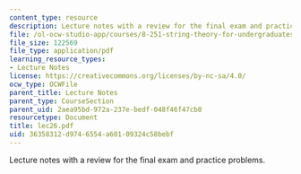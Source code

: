 ```yaml
---
content_type: resource
description: Lecture notes with a review for the final exam and practice problems.
file: /ol-ocw-studio-app/courses/8-251-string-theory-for-undergraduates-spring-2007/36358312d9746554a60109324c58bebf_lec26.pdf
file_size: 122569
file_type: application/pdf
learning_resource_types:
- Lecture Notes
license: https://creativecommons.org/licenses/by-nc-sa/4.0/
ocw_type: OCWFile
parent_title: Lecture Notes
parent_type: CourseSection
parent_uid: 2aea95bd-972a-237e-bedf-048f46f47cb0
resourcetype: Document
title: lec26.pdf
uid: 36358312-d974-6554-a601-09324c58bebf
---
```

Lecture notes with a review for the final exam and practice problems.